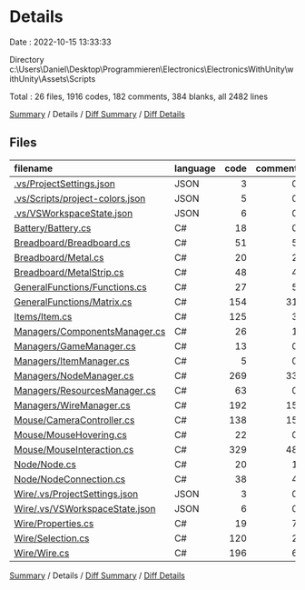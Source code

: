 # Details

Date : 2022-10-15 13:33:33

Directory c:\\Users\\Daniel\\Desktop\\Programmieren\\Electronics\\ElectronicsWithUnity\\withUnity\\Assets\\Scripts

Total : 26 files,  1916 codes, 182 comments, 384 blanks, all 2482 lines

[Summary](results.md) / Details / [Diff Summary](diff.md) / [Diff Details](diff-details.md)

## Files
| filename | language | code | comment | blank | total |
| :--- | :--- | ---: | ---: | ---: | ---: |
| [.vs/ProjectSettings.json](/.vs/ProjectSettings.json) | JSON | 3 | 0 | 0 | 3 |
| [.vs/Scripts/project-colors.json](/.vs/Scripts/project-colors.json) | JSON | 5 | 0 | 0 | 5 |
| [.vs/VSWorkspaceState.json](/.vs/VSWorkspaceState.json) | JSON | 6 | 0 | 0 | 6 |
| [Battery/Battery.cs](/Battery/Battery.cs) | C# | 18 | 0 | 3 | 21 |
| [Breadboard/Breadboard.cs](/Breadboard/Breadboard.cs) | C# | 51 | 5 | 8 | 64 |
| [Breadboard/Metal.cs](/Breadboard/Metal.cs) | C# | 20 | 2 | 5 | 27 |
| [Breadboard/MetalStrip.cs](/Breadboard/MetalStrip.cs) | C# | 48 | 4 | 10 | 62 |
| [GeneralFunctions/Functions.cs](/GeneralFunctions/Functions.cs) | C# | 27 | 5 | 9 | 41 |
| [GeneralFunctions/Matrix.cs](/GeneralFunctions/Matrix.cs) | C# | 154 | 31 | 38 | 223 |
| [Items/Item.cs](/Items/Item.cs) | C# | 125 | 3 | 28 | 156 |
| [Managers/ComponentsManager.cs](/Managers/ComponentsManager.cs) | C# | 26 | 1 | 7 | 34 |
| [Managers/GameManager.cs](/Managers/GameManager.cs) | C# | 13 | 0 | 3 | 16 |
| [Managers/ItemManager.cs](/Managers/ItemManager.cs) | C# | 5 | 0 | 2 | 7 |
| [Managers/NodeManager.cs](/Managers/NodeManager.cs) | C# | 269 | 33 | 40 | 342 |
| [Managers/ResourcesManager.cs](/Managers/ResourcesManager.cs) | C# | 63 | 0 | 11 | 74 |
| [Managers/WireManager.cs](/Managers/WireManager.cs) | C# | 192 | 15 | 43 | 250 |
| [Mouse/CameraController.cs](/Mouse/CameraController.cs) | C# | 138 | 15 | 38 | 191 |
| [Mouse/MouseHovering.cs](/Mouse/MouseHovering.cs) | C# | 22 | 0 | 6 | 28 |
| [Mouse/MouseInteraction.cs](/Mouse/MouseInteraction.cs) | C# | 329 | 48 | 50 | 427 |
| [Node/Node.cs](/Node/Node.cs) | C# | 20 | 1 | 5 | 26 |
| [Node/NodeConnection.cs](/Node/NodeConnection.cs) | C# | 38 | 4 | 8 | 50 |
| [Wire/.vs/ProjectSettings.json](/Wire/.vs/ProjectSettings.json) | JSON | 3 | 0 | 0 | 3 |
| [Wire/.vs/VSWorkspaceState.json](/Wire/.vs/VSWorkspaceState.json) | JSON | 6 | 0 | 0 | 6 |
| [Wire/Properties.cs](/Wire/Properties.cs) | C# | 19 | 7 | 8 | 34 |
| [Wire/Selection.cs](/Wire/Selection.cs) | C# | 120 | 2 | 20 | 142 |
| [Wire/Wire.cs](/Wire/Wire.cs) | C# | 196 | 6 | 42 | 244 |

[Summary](results.md) / Details / [Diff Summary](diff.md) / [Diff Details](diff-details.md)